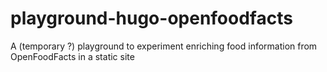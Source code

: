 # playground-hugo-openfoodfacts
A (temporary ?) playground to experiment enriching food information from OpenFoodFacts in a static site
